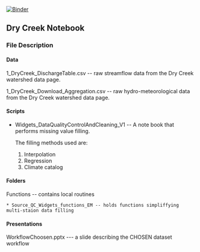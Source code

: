 

[![Binder](https://mybinder.org/badge_logo.svg)](https://mybinder.org/v2/gh/EMscience/CHOSENDryCreek/master)


## Dry Creek Notebook
### File Description
#### Data
1_DryCreek_DischargeTable.csv -- raw streamflow data from the Dry Creek watershed data page.

1_DryCreek_Download_Aggregation.csv -- raw hydro-meteorological data from the Dry Creek watershed data page.

#### Scripts
* Widgets_DataQualityControlAndCleaning_V1 -- A note book that performs missing value filling. 

    The filling methods used are:
	1. Interpolation
	2. Regression
	3. Climate catalog
	

#### Folders
Functions -- contains local routines 

	* Source_QC_Widgets_functions_EM -- holds functions simpliffying multi-staion data filling 

#### Presentations
WorkflowChoosen.pptx --- a slide describing the CHOSEN dataset workflow



